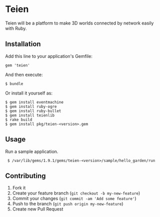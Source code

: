# Teien

Teien will be a platform to make 3D worlds connected by network easily with Ruby.

## Installation

Add this line to your application's Gemfile:

    gem 'teien'

And then execute:

    $ bundle

Or install it yourself as:

    $ gem install eventmachine 
    $ gem install ruby-ogre 
    $ gem install ruby-bullet 
    $ gem install teienlib 
    $ rake build 
    $ gem install pkg/teien-<version>.gem 

## Usage

Run a sample application.

     $ /var/lib/gems/1.9.1/gems/teien-<version>/sample/hello_garden/run

## Contributing

1. Fork it
2. Create your feature branch (`git checkout -b my-new-feature`)
3. Commit your changes (`git commit -am 'Add some feature'`)
4. Push to the branch (`git push origin my-new-feature`)
5. Create new Pull Request
